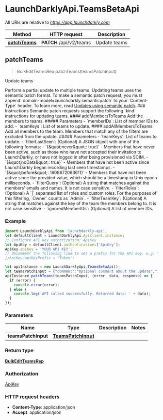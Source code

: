 # LaunchDarklyApi.TeamsBetaApi

All URIs are relative to *https://app.launchdarkly.com*

Method | HTTP request | Description
------------- | ------------- | -------------
[**patchTeams**](TeamsBetaApi.md#patchTeams) | **PATCH** /api/v2/teams | Update teams



## patchTeams

> BulkEditTeamsRep patchTeams(teamsPatchInput)

Update teams

Perform a partial update to multiple teams. Updating teams uses the semantic patch format.  To make a semantic patch request, you must append &#x60;domain-model&#x3D;launchdarkly.semanticpatch&#x60; to your &#x60;Content-Type&#x60; header. To learn more, read [Updates using semantic patch](/reference#updates-using-semantic-patch).  ### Instructions  Semantic patch requests support the following &#x60;kind&#x60; instructions for updating teams.  #### addMembersToTeams  Add the members to teams.  ##### Parameters  - &#x60;memberIDs&#x60;: List of member IDs to add. - &#x60;teamKeys&#x60;: List of teams to update.  #### addAllMembersToTeams  Add all members to the team. Members that match any of the filters are excluded from the update.  ##### Parameters  - &#x60;teamKeys&#x60;: List of teams to update. - &#x60;filterLastSeen&#x60;: (Optional) A JSON object with one of the following formats:   - &#x60;{\&quot;never\&quot;: true}&#x60; - Members that have never been active, such as those who have not accepted their invitation to LaunchDarkly, or have not logged in after being provisioned via SCIM.   - &#x60;{\&quot;noData\&quot;: true}&#x60; - Members that have not been active since LaunchDarkly began recording last seen timestamps.   - &#x60;{\&quot;before\&quot;: 1608672063611}&#x60; - Members that have not been active since the provided value, which should be a timestamp in Unix epoch milliseconds. - &#x60;filterQuery&#x60;: (Optional) A string that matches against the members&#39; emails and names. It is not case sensitive. - &#x60;filterRoles&#x60;: (Optional) A &#x60;|&#x60; separated list of roles and custom roles. For the purposes of this filtering, &#x60;Owner&#x60; counts as &#x60;Admin&#x60;. - &#x60;filterTeamKey&#x60;: (Optional) A string that matches against the key of the team the members belong to. It is not case sensitive. - &#x60;ignoredMemberIDs&#x60;: (Optional) A list of member IDs. 

### Example

```javascript
import LaunchDarklyApi from 'launchdarkly-api';
let defaultClient = LaunchDarklyApi.ApiClient.instance;
// Configure API key authorization: ApiKey
let ApiKey = defaultClient.authentications['ApiKey'];
ApiKey.apiKey = 'YOUR API KEY';
// Uncomment the following line to set a prefix for the API key, e.g. "Token" (defaults to null)
//ApiKey.apiKeyPrefix = 'Token';

let apiInstance = new LaunchDarklyApi.TeamsBetaApi();
let teamsPatchInput = {"comment":"Optional comment about the update","instructions":[{"kind":"addMembersToTeams","memberIDs":["1234a56b7c89d012345e678f"],"teamKeys":["example-team-1","example-team-2"]}]}; // TeamsPatchInput | 
apiInstance.patchTeams(teamsPatchInput, (error, data, response) => {
  if (error) {
    console.error(error);
  } else {
    console.log('API called successfully. Returned data: ' + data);
  }
});
```

### Parameters


Name | Type | Description  | Notes
------------- | ------------- | ------------- | -------------
 **teamsPatchInput** | [**TeamsPatchInput**](TeamsPatchInput.md)|  | 

### Return type

[**BulkEditTeamsRep**](BulkEditTeamsRep.md)

### Authorization

[ApiKey](../README.md#ApiKey)

### HTTP request headers

- **Content-Type**: application/json
- **Accept**: application/json

